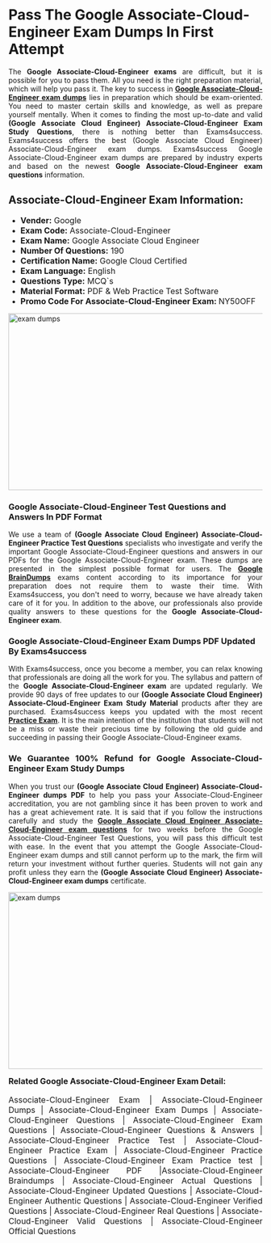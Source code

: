 <h1><strong><strong>Pass The Google Associate-Cloud-Engineer Exam Dumps In First Attempt</strong></strong></h1> <p style="text-align:justify">The <strong>Google Associate-Cloud-Engineer exams</strong> are difficult, but it is possible for you to pass them. All you need is the right preparation material, which will help you pass it. The key to success in <a href="https://www.exams4success.com/google/associate-cloud-engineer-pdf-exam-dumps"><strong>Google Associate-Cloud-Engineer exam dumps</strong></a> lies in preparation which should be exam-oriented. You need to master certain skills and knowledge, as well as prepare yourself mentally. When it comes to finding the most up-to-date and valid <strong>(Google Associate Cloud Engineer) Associate-Cloud-Engineer Exam Study Questions</strong>, there is nothing better than Exams4success. Exams4success offers the best (Google Associate Cloud Engineer) Associate-Cloud-Engineer exam dumps. Exams4success Google Associate-Cloud-Engineer exam dumps are prepared by industry experts and based on the newest <strong>Google Associate-Cloud-Engineer exam questions</strong> information.</p> <h2><strong><strong>Associate-Cloud-Engineer Exam Information:</strong></strong></h2> <ul> <li><span style="font-size:16px"><strong>Vender:</strong> Google</span></li> <li><span style="font-size:16px"><strong>Exam Code:</strong> Associate-Cloud-Engineer</span></li> <li><span style="font-size:16px"><strong>Exam Name:</strong> Google Associate Cloud Engineer</span></li> <li><span style="font-size:16px"><strong>Number Of Questions:</strong> 190</span></li> <li><span style="font-size:16px"><strong>Certification Name:</strong> Google Cloud Certified</span></li> <li><span style="font-size:16px"><strong>Exam Language:</strong> English</span></li> <li><span style="font-size:16px"><strong>Questions Type:</strong> MCQ`s</span></li> <li><span style="font-size:16px"><strong>Material Format:</strong> PDF & Web Practice Test Software</span></li> <li><span style="font-size:16px"><strong>Promo Code For Associate-Cloud-Engineer Exam: </strong>NY50OFF</span></li> </ul> <p><a href="https://www.exams4success.com/google/associate-cloud-engineer-pdf-exam-dumps" rel="no-follow"><img alt="exam dumps" src="https://www.certcollections.com/uploads/content/infrist1.png" style="height:350px; width:750px" /></a></p> <h3><strong>Google Associate-Cloud-Engineer Test Questions and Answers In PDF Format</strong></h3> <p style="text-align:justify">We use a team of <strong>(Google Associate Cloud Engineer) Associate-Cloud-Engineer Practice Test Questions</strong> specialists who investigate and verify the important Google Associate-Cloud-Engineer questions and answers in our PDFs for the Google Associate-Cloud-Engineer exam. These dumps are presented in the simplest possible format for users. The <a href="https://www.exams4success.com/google-exam-dumps"><strong>Google BrainDumps</strong></a> exams content according to its importance for your preparation does not require them to waste their time. With Exams4success, you don't need to worry, because we have already taken care of it for you. In addition to the above, our professionals also provide quality answers to these questions for the<strong> Google Associate-Cloud-Engineer exam</strong>.</p> <h3><strong> Google Associate-Cloud-Engineer Exam Dumps PDF Updated By Exams4success</strong></h3> <p style="text-align:justify">With Exams4success, once you become a member, you can relax knowing that professionals are doing all the work for you. The syllabus and pattern of the <strong>Google Associate-Cloud-Engineer exam </strong>are updated regularly. We provide 90 days of free updates to our <strong>(Google Associate Cloud Engineer) Associate-Cloud-Engineer Exam Study Material</strong> products after they are purchased. Exams4success keeps you updated with the most recent <a href="https://www.exams4success.com/"><strong>Practice Exam</strong></a>. It is the main intention of the institution that students will not be a miss or waste their precious time by following the old guide and succeeding in passing their Google Associate-Cloud-Engineer exams.</p> <h3 style="text-align:justify"><strong>We Guarantee 100% Refund for Google Associate-Cloud-Engineer Exam Study Dumps</strong></h3> <p style="text-align:justify">When you trust our <strong>(Google Associate Cloud Engineer) Associate-Cloud-Engineer dumps PDF</strong> to help you pass your Associate-Cloud-Engineer accreditation, you are not gambling since it has been proven to work and has a great achievement rate. It is said that if you follow the instructions carefully and study the <a href="https://www.exams4success.com/google/associate-cloud-engineer-pdf-exam-dumps"><strong>Google Associate Cloud Engineer Associate-Cloud-Engineer exam questions</strong></a> for two weeks before the Google Associate-Cloud-Engineer Test Questions, you will pass this difficult test with ease. In the event that you attempt the Google Associate-Cloud-Engineer exam dumps and still cannot perform up to the mark, the firm will return your investment without further queries. Students will not gain any profit unless they earn the <strong>(Google Associate Cloud Engineer) Associate-Cloud-Engineer exam dumps</strong> certificate.</p> <p style="text-align:justify"><a href="https://www.exams4success.com/google/associate-cloud-engineer-pdf-exam-dumps" rel="no-follow"><img alt="exam dumps" src="https://www.certcollections.com/uploads/content/free_demo1.png" style="height:350px; width:750px" /></a></p> <p style="text-align:justify"><span style="font-size:16px"><strong>Related Google Associate-Cloud-Engineer Exam Detail:</strong></span><br /> <br /> <span style="font-size:16px">Associate-Cloud-Engineer Exam | Associate-Cloud-Engineer Dumps | Associate-Cloud-Engineer Exam Dumps | Associate-Cloud-Engineer Questions | Associate-Cloud-Engineer Exam Questions | Associate-Cloud-Engineer Questions & Answers | Associate-Cloud-Engineer Practice Test | Associate-Cloud-Engineer Practice Exam | Associate-Cloud-Engineer Practice Questions | Associate-Cloud-Engineer Exam Practice test | Associate-Cloud-Engineer PDF |Associate-Cloud-Engineer Braindumps | Associate-Cloud-Engineer Actual Questions | Associate-Cloud-Engineer Updated Questions | Associate-Cloud-Engineer Authentic Questions | Associate-Cloud-Engineer Verified Questions | Associate-Cloud-Engineer Real Questions | Associate-Cloud-Engineer Valid Questions | Associate-Cloud-Engineer Official Questions</span></p>
